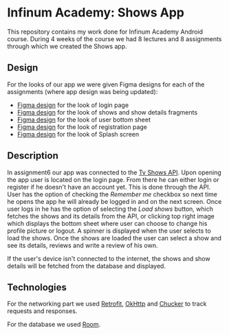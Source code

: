 # Infinum Academy: Shows App
This repository contains my work done for Infinum Academy Android course. During 4 weeks of the course we had 8 lectures and 8 assignments through which we created the Shows app.

## Design
For the looks of our app we were given Figma designs for each of the assignments (where app design was being updated):
- [Figma design](https://www.figma.com/file/4jnWB7pHRandFH16rP5mXc/Assignment-2) for the look of login page
- [Figma design](https://www.figma.com/file/kQ8Ch8VL4DNp6vKX0TctiP/Assignment-3) for the look of shows and show details fragments
- [Figma design](https://www.figma.com/file/3THkJjnG5MfADEE3gxwzSS/Assignment-5) for the look of user bottom sheet
- [Figma design](https://www.figma.com/file/XdAtAPVG8nur6YPiAqhf3y/Assignment-6) for the look of registration page
- [Figma design](https://www.figma.com/file/FCEuutdrImNpX2VDytv9nE/Assignment-8) for the look of Splash screen

## Description
In assignment6 our app was connected to the [Tv Shows API](https://tv-shows.infinum.academy/api/v1/docs/).
Upon opening the app user is located on the login page. From there he can either login or register if he doesn't have an account yet. This is done through the API. User has the option of checking the _Remember me_ checkbox so next time he opens the app he will already be logged in and on the next screen.
Once user logs in he has the option of selecting the _Load shows_ button, which fetches the shows and its details from the API, or clicking top right image which displays the bottom sheet where user can choose to change his profile picture or logout.
A spinner is displayed when the user selects to load the shows. Once the shows are loaded the user can select a show and see its details, reviews and write a review of his own.

If the user's device isn't connected to the internet, the shows and show details will be fetched from the database and displayed.

## Technologies
For the networking part we used [Retrofit](https://square.github.io/retrofit/), [OkHttp](https://square.github.io/okhttp/) and [Chucker](https://github.com/ChuckerTeam/chucker) to track requests and responses.

For the database we used [Room](https://developer.android.com/jetpack/androidx/releases/room?gclid=CjwKCAjw3K2XBhAzEiwAmmgrAhhZWpGb7yYOo2S6cNVgh4iEs6nR1DtQFssC4BTYio_tRXRrApjOcxoCgSIQAvD_BwE&gclsrc=aw.ds).
